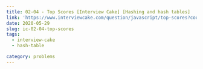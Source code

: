 ```yaml
---
title: 02-04 - Top Scores [Interview Cake] [Hashing and hash tables]
link: 'https://www.interviewcake.com/question/javascript/top-scores?course=fc1&section=hashing-and-hash-tables'
date: 2020-05-29
slug: ic-02-04-top-scores
tags:
  - interview-cake
  - hash-table

category: problems
---
```


<!-- embed:2.04_top_scores.js -->
